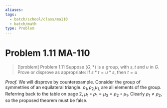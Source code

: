 ```yaml
---
aliases: 
tags:
  - batch/school/class/ma110
  - batch/math
type: Problem
---
```

# Problem 1.11 MA-110

> [!problem] Problem 1.11
> Suppose $\langle G,*\rangle$ is a group, with $s,t$ and $u$ in $G$. Prove or disprove as appropriate:
> If $s*t=u*s$, then $t=u$

*Proof.* We will disprove by counterexample. Consider the group of symmetries of an equilateral triangle. $\rho_{1}, \rho_{2, }\mu_{1, }$ are all elements of the group. Referring back to the table on page 2, $\mu_{1}\circ\rho_{1}=\mu_{3}=\rho_{2}\circ\mu_{1}$. Clearly $\rho_{1}\neq \rho_{2}$, so the proposed theorem must be false.
